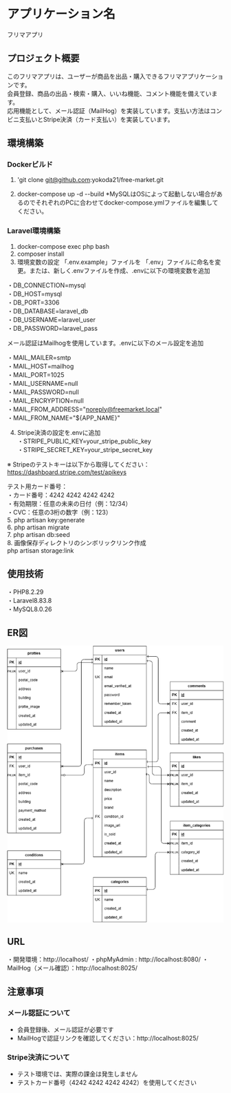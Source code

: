 # アプリケーション名
フリマアプリ

## プロジェクト概要
このフリマアプリは、ユーザーが商品を出品・購入できるフリマアプリケーションです。  
会員登録、商品の出品・検索・購入、いいね機能、コメント機能を備えています。  
応用機能として、メール認証（MailHog）を実装しています。支払い方法はコンビニ支払いとStripe決済（カード支払い）を実装しています。

## 環境構築
### Dockerビルド
1. 'git clone git@github.com:yokoda21/free-market.git

2. docker-compose up -d --build
*MySQLはOSによって起動しない場合があるのでそれぞれのPCに合わせてdocker-compose.ymlファイルを編集してください。

### Laravel環境構築
1. docker-compose exec php bash
2. composer install
3. 環境変数の設定 「.env.example」ファイルを 「.env」ファイルに命名を変更。または、新しく.envファイルを作成、.envに以下の環境変数を追加

・DB_CONNECTION=mysql  
・DB_HOST=mysql  
・DB_PORT=3306  
・DB_DATABASE=laravel_db  
・DB_USERNAME=laravel_user  
・DB_PASSWORD=laravel_pass 

メール認証はMailhogを使用しています。.envに以下のメール設定を追加

・MAIL_MAILER=smtp  
・MAIL_HOST=mailhog  
・MAIL_PORT=1025  
・MAIL_USERNAME=null  
・MAIL_PASSWORD=null  
・MAIL_ENCRYPTION=null  
・MAIL_FROM_ADDRESS="noreply@freemarket.local"  
・MAIL_FROM_NAME="${APP_NAME}"  

4. Stripe決済の設定を.envに追加  
・STRIPE_PUBLIC_KEY=your_stripe_public_key  
・STRIPE_SECRET_KEY=your_stripe_secret_key  

※ Stripeのテストキーは以下から取得してください：  
https://dashboard.stripe.com/test/apikeys

テスト用カード番号：  
・カード番号：4242 4242 4242 4242  
・有効期限：任意の未来の日付（例：12/34）  
・CVC：任意の3桁の数字（例：123）  
5. php artisan key:generate  
6. php artisan migrate  
7. php artisan db:seed  
8. 画像保存ディレクトリのシンボリックリンク作成  
php artisan storage:link  

## 使用技術
・PHP8.2.29  
・Laravel8.83.8  
・MySQL8.0.26  

## ER図
![ER図](free-market02(背景白).png)

## URL
・開発環境：http://localhost/
・phpMyAdmin : http://localhost:8080/
・MailHog（メール確認）：http://localhost:8025/

## 注意事項

### メール認証について
- 会員登録後、メール認証が必要です
- MailHogで認証リンクを確認してください：http://localhost:8025/

### Stripe決済について
- テスト環境では、実際の課金は発生しません
- テストカード番号（4242 4242 4242 4242）を使用してください
